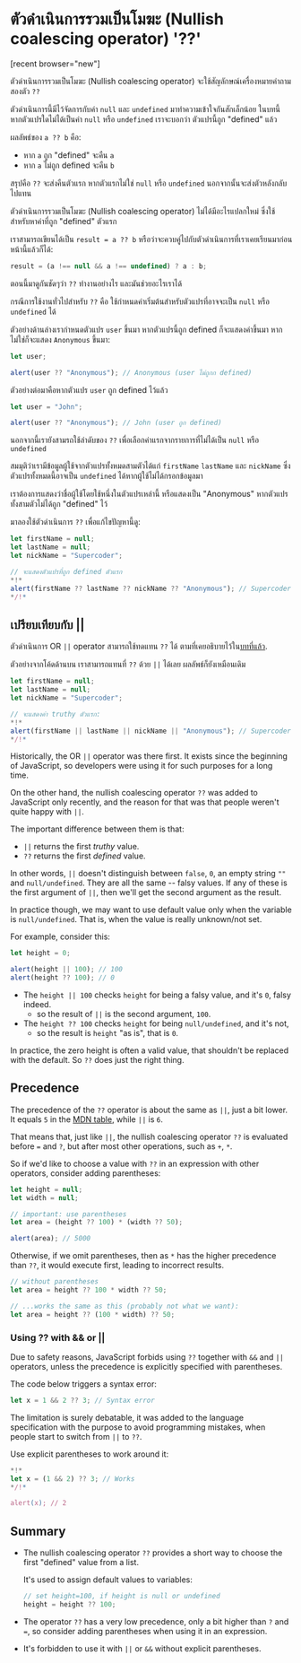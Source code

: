 # ตัวดำเนินการรวมเป็นโมฆะ (Nullish coalescing operator) '??'

[recent browser="new"]

ตัวดำเนินการรวมเป็นโมฆะ (Nullish coalescing operator) จะใช้สัญลักษณ์เครื่องหมายคำถามสองตัว `??`

ตัวดำเนินการนี้มีไว้จัดการกับค่า `null` และ `undefined` มาทำความเข้าใจกันสักเล็กน้อย ในบทนี้ หากตัวแปรใดไม่ได้เป็นค่า `null` หรือ `undefined` เราจะบอกว่า ตัวแปรนี้ถูก "defined" แล้ว

ผลลัพธ์ของ `a ?? b` คือ:
- หาก `a` ถูก "defined" จะคืน `a`
- หาก `a` ไม่ถูก defined จะคืน `b`

สรุปคือ `??` จะส่งคืนตัวแรก หากตัวแรกไม่ใช่ `null` หรือ `undefined` นอกจากนั้นจะส่งตัวหลังกลับไปแทน

ตัวดำเนินการรวมเป็นโมฆะ (Nullish coalescing operator) ไม่ได้มีอะไรแปลกใหม่ ซึ่งใช้สำหรับหาค่าที่ถูก "defined" ตัวแรก

เราสามารถเขียนได้เป็น `result = a ?? b` หรือว่าจะควบคู่ไปกับตัวดำเนินการที่เราเคยเรียนมาก่อนหน้านี้แล้วก็ได้:

```js
result = (a !== null && a !== undefined) ? a : b;
```

ตอนนี้มาดูกันชัดๆว่า `??` ทำงานอย่างไร และมันช่วยอะไรเราได้

กรณีการใช้งานทั่วไปสำหรับ `??` คือ ใช้กำหนดค่าเริ่มต้นสำหรับตัวแปรที่อาจจะเป็น `null` หรือ `undefined` ได้

ตัวอย่างด้านล่างเรากำหนดตัวแปร `user` ขึ้นมา หากตัวแปรนี้ถูก defined ก็จะแสดงค่าขึ้นมา หากไม่ใช่ก็จะแสดง `Anonymous` ขึ้นมา:

```js run
let user;

alert(user ?? "Anonymous"); // Anonymous (user ไม่ถูกก defined)
```

ตัวอย่างต่อมาคือหากตัวแปร `user` ถูก defined ไว้แล้ว

```js run
let user = "John";

alert(user ?? "Anonymous"); // John (user ถูก defined)
```

นอกจากนี้เรายังสามรถใช้ลำดับของ `??` เพื่อเลือกค่าแรกจากรายการที่ไม่ได้เป็น `null` หรือ `undefined`

สมมุติว่าเรามีข้อมูลผู้ใช้จากตัวแปรทั้งหมดสามตัวได้แก่ `firstName` `lastName` และ `nickName` ซึ่งตัวแปรทั้งหมดนี้อาจเป็น `undefined` ได้หากผู้ใช้ไม่ได้กรอกข้อมูลมา

เราต้องการแสดงว่าชื่อผู้ใช้โดยใช้หนึ่งในตัวแปรเหล่านี้ หรือแสดงเป็น "Anonymous" หากตัวแปรทั้งสามตัวไม่ได้ถูก "defined" ไว้

มาลองใช้ตัวดำเนินการ `??` เพื่อแก้ไขปัญหานี้ดู:

```js run
let firstName = null;
let lastName = null;
let nickName = "Supercoder";

// จะแสดงตัวแปรที่ถูก defined ตัวแรก
*!*
alert(firstName ?? lastName ?? nickName ?? "Anonymous"); // Supercoder
*/!*
```

## เปรียบเทียบกับ ||

ตัวดำเนินการ OR `||` operator สามารถใช้ทดแทน `??` ได้ ตามที่เคยอธิบายไว้ใน[บทที่แล้ว](info:logical-operators#or-finds-the-first-truthy-value).

ตัวอย่างจากโค้ดด้านบน เราสามารถแทนที่ `??` ด้วย `||` ได้เลย ผลลัพธ์ก็ยังเหมือนเดิม

```js run
let firstName = null;
let lastName = null;
let nickName = "Supercoder";

// จะแสดงค่า truthy ตัวแรก:
*!*
alert(firstName || lastName || nickName || "Anonymous"); // Supercoder
*/!*
```

Historically, the OR `||` operator was there first. It exists since the beginning of JavaScript, so developers were using it for such purposes for a long time.

On the other hand, the nullish coalescing operator `??` was added to JavaScript only recently, and the reason for that was that people weren't quite happy with `||`.

The important difference between them is that:
- `||` returns the first *truthy* value.
- `??` returns the first *defined* value.

In other words, `||` doesn't distinguish between `false`, `0`, an empty string `""` and `null/undefined`. They are all the same -- falsy values. If any of these is the first argument of `||`, then we'll get the second argument as the result.

In practice though, we may want to use default value only when the variable is `null/undefined`. That is, when the value is really unknown/not set.

For example, consider this:

```js run
let height = 0;

alert(height || 100); // 100
alert(height ?? 100); // 0
```

- The `height || 100` checks `height` for being a falsy value, and it's `0`, falsy indeed.
    - so the result of `||` is the second argument, `100`.
- The `height ?? 100` checks `height` for being `null/undefined`, and it's not,
    - so the result is `height` "as is", that is `0`.

In practice, the zero height is often a valid value, that shouldn't be replaced with the default. So `??` does just the right thing.

## Precedence

The precedence of the `??` operator is about the same as `||`, just a bit lower. It equals `5` in the [MDN table](https://developer.mozilla.org/en-US/docs/Web/JavaScript/Reference/Operators/Operator_Precedence#Table), while `||` is `6`.

That means that, just like `||`, the nullish coalescing operator `??` is evaluated before `=` and `?`, but after most other operations, such as `+`, `*`.

So if we'd like to choose a value with `??` in an expression with other operators, consider adding parentheses:

```js run
let height = null;
let width = null;

// important: use parentheses
let area = (height ?? 100) * (width ?? 50);

alert(area); // 5000
```

Otherwise, if we omit parentheses, then as `*` has the higher precedence than `??`, it would execute first, leading to incorrect results.

```js
// without parentheses
let area = height ?? 100 * width ?? 50;

// ...works the same as this (probably not what we want):
let area = height ?? (100 * width) ?? 50;
```

### Using ?? with && or ||

Due to safety reasons, JavaScript forbids using `??` together with `&&` and `||` operators, unless the precedence is explicitly specified with parentheses.

The code below triggers a syntax error:

```js run
let x = 1 && 2 ?? 3; // Syntax error
```

The limitation is surely debatable, it was added to the language specification with the purpose to avoid programming mistakes, when people start to switch from `||` to `??`.

Use explicit parentheses to work around it:

```js run
*!*
let x = (1 && 2) ?? 3; // Works
*/!*

alert(x); // 2
```

## Summary

- The nullish coalescing operator `??` provides a short way to choose the first "defined" value from a list.

    It's used to assign default values to variables:

    ```js
    // set height=100, if height is null or undefined
    height = height ?? 100;
    ```

- The operator `??` has a very low precedence, only a bit higher than `?` and `=`, so consider adding parentheses when using it in an expression.
- It's forbidden to use it with `||` or `&&` without explicit parentheses.
